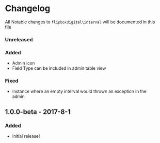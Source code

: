 # Changelog
All Notable changes to `flipboxdigital\interval` will be documented in this file

### Unreleased
### Added
- Admin icon
- Field Type can be included in admin table view

### Fixed
- Instance where an empty interval would thrown an exception in the admin

## 1.0.0-beta - 2017-8-1
### Added
- Initial release!